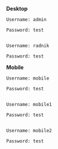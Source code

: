<b>Desktop</b>

    Username: admin
  
    Password: test
  
  
    Username: radnik
  
    Password: test
  
  
<b>Mobile</b>

    Username: mobile
  
    Password: test
  
  
    Username: mobile1
  
    Password: test
  
  
    Username: mobile2
  
    Password: test
